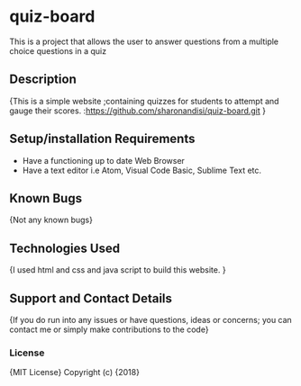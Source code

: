 # quiz-board
This is a project that allows the user to answer questions from a multiple choice questions in a quiz
## Description
{This is a simple website ;containing quizzes for students to attempt and gauge their scores.  :https://github.com/sharonandisi/quiz-board.git }
##  Setup/installation Requirements
* Have a functioning up to date Web Browser
* Have a text editor i.e Atom, Visual Code Basic, Sublime Text etc.
## Known Bugs
{Not any known bugs}
## Technologies Used
{I used html and css and java script to build this website. }
## Support and Contact Details
{If you do run into any issues or have questions, ideas or concerns; you can contact me or simply make contributions to the code}
### License
{MIT License}
Copyright (c) {2018} 
